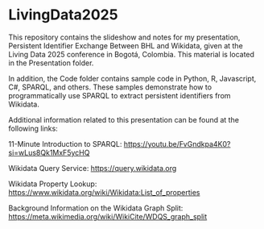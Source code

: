 # LivingData2025

This repository contains the slideshow and notes for my presentation, Persistent Identifier Exchange Between BHL and Wikidata, given at the Living Data 2025 conference in Bogotá, Colombia.  This material is located in the Presentation folder.

In addition, the Code folder contains sample code in Python, R, Javascript, C#, SPARQL, and others.  These samples demonstrate how to programmatically use SPARQL to extract persistent identifiers from Wikidata.

Additional information related to this presentation can be found at the following links:

11-Minute Introduction to SPARQL: 
https://youtu.be/FvGndkpa4K0?si=wLus8Qk1MxF5ycHQ

Wikidata Query Service: 
https://query.wikidata.org

Wikidata Property Lookup: 
https://www.wikidata.org/wiki/Wikidata:List_of_properties

Background Information on the Wikidata Graph Split: 
https://meta.wikimedia.org/wiki/WikiCite/WDQS_graph_split
